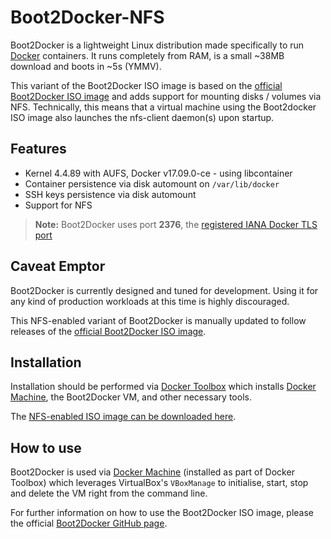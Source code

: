 # Boot2Docker-NFS

Boot2Docker is a lightweight Linux distribution made specifically to run
[Docker](https://www.docker.com/) containers. It runs completely from RAM, is a
small ~38MB download and boots in ~5s (YMMV).

This variant of the Boot2Docker ISO image is based on the [official Boot2Docker
ISO image](https://github.com/boot2docker/boot2docker) and adds support for
mounting disks / volumes via NFS. Technically, this means that a virtual machine
using the Boot2docker ISO image also launches the nfs-client daemon(s) upon
startup.

## Features

* Kernel 4.4.89 with AUFS, Docker v17.09.0-ce - using libcontainer
* Container persistence via disk automount on `/var/lib/docker`
* SSH keys persistence via disk automount
* Support for NFS

> **Note:** Boot2Docker uses port **2376**, the [registered IANA Docker TLS
> port](http://www.iana.org/assignments/service-names-port-numbers/service-names-port-numbers.xhtml?search=docker)

## Caveat Emptor

Boot2Docker is currently designed and tuned for development.  Using it for
any kind of production workloads at this time is highly discouraged.

This NFS-enabled variant of Boot2Docker is manually updated to follow releases of
the [official Boot2Docker ISO image](https://github.com/boot2docker/boot2docker).

## Installation

Installation should be performed via [Docker Toolbox](https://www.docker.com/products/docker-toolbox)
which installs [Docker Machine](https://docs.docker.com/machine/overview/),
the Boot2Docker VM, and other necessary tools.

The [NFS-enabled ISO image can be downloaded
here](https://github.com/cmarquardt/boot2docker-nfs/releases).

## How to use

Boot2Docker is used via [Docker Machine](https://docs.docker.com/machine/overview/)
(installed as part of Docker Toolbox) which leverages VirtualBox's `VBoxManage` to
initialise, start, stop and delete the VM right from the command line.

For further information on how to use the Boot2Docker ISO image, please the official
[Boot2Docker GitHub page](https://github.com/boot2docker/boot2docker).
